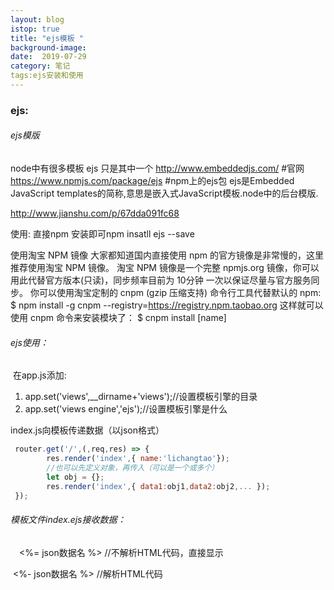 ```yaml
---
layout: blog
istop: true
title: "ejs模板 "
background-image: 
date:  2019-07-29
category: 笔记
tags:ejs安装和使用
---
```


### ejs:

###### ejs模版

node中有很多模板 ejs 只是其中一个
http://www.embeddedjs.com/        #官网
https://www.npmjs.com/package/ejs #npm上的ejs包
ejs是Embedded JavaScript templates的简称,意思是嵌入式JavaScript模板.node中的后台模版.

http://www.jianshu.com/p/67dda091fc68

使用: 直接npm 安装即可npm insatll ejs --save

使用淘宝 NPM 镜像
大家都知道国内直接使用 npm 的官方镜像是非常慢的，这里推荐使用淘宝 NPM 镜像。
淘宝 NPM 镜像是一个完整 npmjs.org 镜像，你可以用此代替官方版本(只读)，同步频率目前为 10分钟 一次以保证尽量与官方服务同步。
你可以使用淘宝定制的 cnpm (gzip 压缩支持) 命令行工具代替默认的 npm:
$ npm install -g cnpm --registry=https://registry.npm.taobao.org
这样就可以使用 cnpm 命令来安装模块了：
$ cnpm install [name]

###### ejs使用：

​	在app.js添加:

1. app.set('views',__dirname+'views');//设置模板引擎的目录
2. app.set('views engine','ejs');//设置模板引擎是什么

index.js向模板传递数据（以json格式）

```js
 router.get('/',(,req,res) => {
 		res.render('index',{ name:'lichangtao'});
   		//也可以先定义对象，再传入（可以是一个或多个）
		let obj = {};
	 	res.render('index',{ data1:obj1,data2:obj2,... });
 });
```

###### 模板文件index.ejs接收数据：   　 

　<%= json数据名 %> //不解析HTML代码，直接显示

​	 <%- json数据名 %> //解析HTML代码


